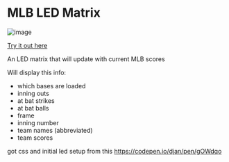 # MLB LED Matrix


![image](https://user-images.githubusercontent.com/63570510/234607759-92e5acd2-edcd-422e-ac62-f06610227b25.png)




[Try it out here](https://gflores34.github.io/ "TRY ME")


An LED matrix that will update with current MLB scores

Will display this info:
  - which bases are loaded
  - inning outs
  - at bat strikes
  - at bat balls
  - frame
  - inning number
  - team names (abbreviated)
  - team scores


got css and initial led setup from this
https://codepen.io/djan/pen/gOWdqo
